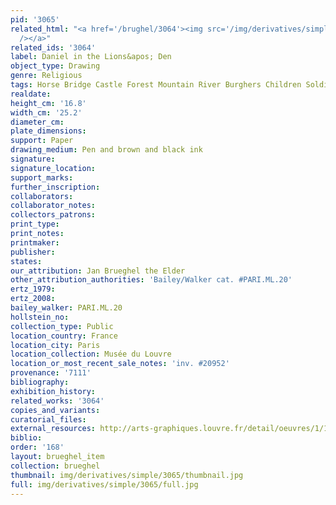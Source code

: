 ```yaml
---
pid: '3065'
related_html: "<a href='/brughel/3064'><img src='/img/derivatives/simple/3064/thumbnail.jpg'
  /></a>"
related_ids: '3064'
label: Daniel in the Lions&apos; Den
object_type: Drawing
genre: Religious
tags: Horse Bridge Castle Forest Mountain River Burghers Children Soldiers Old_Testament
realdate: 
height_cm: '16.8'
width_cm: '25.2'
diameter_cm: 
plate_dimensions: 
support: Paper
drawing_medium: Pen and brown and black ink
signature: 
signature_location: 
support_marks: 
further_inscription: 
collaborators: 
collaborator_notes: 
collectors_patrons: 
print_type: 
print_notes: 
printmaker: 
publisher: 
states: 
our_attribution: Jan Brueghel the Elder
other_attribution_authorities: 'Bailey/Walker cat. #PARI.ML.20'
ertz_1979: 
ertz_2008: 
bailey_walker: PARI.ML.20
hollstein_no: 
collection_type: Public
location_country: France
location_city: Paris
location_collection: Musée du Louvre
location_or_most_recent_sale_notes: 'inv. #20952'
provenance: '7111'
bibliography: 
exhibition_history: 
related_works: '3064'
copies_and_variants: 
curatorial_files: 
external_resources: http://arts-graphiques.louvre.fr/detail/oeuvres/1/105538-Daniel-dans-la-fosse-aux-lions
biblio: 
order: '168'
layout: brueghel_item
collection: brueghel
thumbnail: img/derivatives/simple/3065/thumbnail.jpg
full: img/derivatives/simple/3065/full.jpg
---
```

